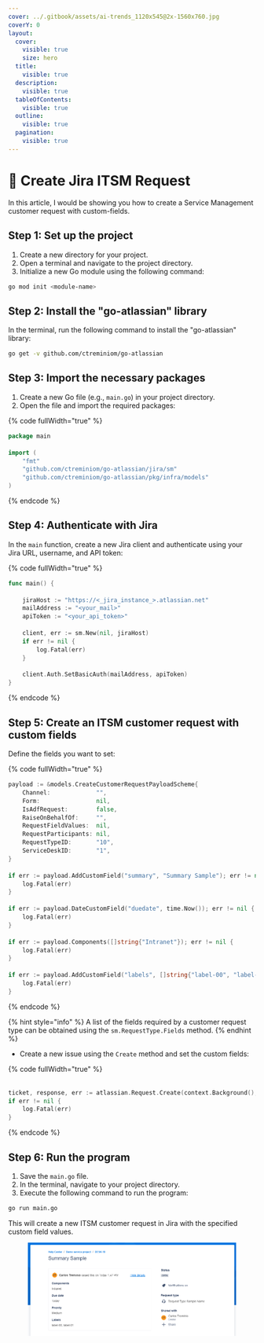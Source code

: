```yaml
---
cover: ../.gitbook/assets/ai-trends_1120x545@2x-1560x760.jpg
coverY: 0
layout:
  cover:
    visible: true
    size: hero
  title:
    visible: true
  description:
    visible: true
  tableOfContents:
    visible: true
  outline:
    visible: true
  pagination:
    visible: true
---
```


# 🚮 Create Jira ITSM Request

In this article, I would be showing you how to create a Service Management customer request with custom-fields.

## Step 1: Set up the project

1. Create a new directory for your project.
2. Open a terminal and navigate to the project directory.
3. Initialize a new Go module using the following command:

```bash
go mod init <module-name>
```

## Step 2: Install the "go-atlassian" library

In the terminal, run the following command to install the "go-atlassian" library:

```bash
go get -v github.com/ctreminiom/go-atlassian
```

## Step 3: Import the necessary packages

1. Create a new Go file (e.g., `main.go`) in your project directory.
2. Open the file and import the required packages:

{% code fullWidth="true" %}
```go
package main

import (
	"fmt"
	"github.com/ctreminiom/go-atlassian/jira/sm"
	"github.com/ctreminiom/go-atlassian/pkg/infra/models"
)
```
{% endcode %}

## Step 4: Authenticate with Jira

In the `main` function, create a new Jira client and authenticate using your Jira URL, username, and API token:

{% code fullWidth="true" %}
```go
func main() {

	jiraHost := "https://<_jira_instance_>.atlassian.net"
	mailAddress := "<your_mail>"
	apiToken := "<your_api_token>"

	client, err := sm.New(nil, jiraHost)
	if err != nil {
		log.Fatal(err)
	}

	client.Auth.SetBasicAuth(mailAddress, apiToken)
}
```
{% endcode %}

## Step 5: Create an ITSM customer request with custom fields

Define the fields you want to set:

{% code fullWidth="true" %}
```go
payload := &models.CreateCustomerRequestPayloadScheme{
	Channel:             "",
	Form:                nil,
	IsAdfRequest:        false,
	RaiseOnBehalfOf:     "",
	RequestFieldValues:  nil,
	RequestParticipants: nil,
	RequestTypeID:       "10",
	ServiceDeskID:       "1",
}

if err := payload.AddCustomField("summary", "Summary Sample"); err != nil {
	log.Fatal(err)
}

if err := payload.DateCustomField("duedate", time.Now()); err != nil {
	log.Fatal(err)
}

if err := payload.Components([]string{"Intranet"}); err != nil {
	log.Fatal(err)
}

if err := payload.AddCustomField("labels", []string{"label-00", "label-01"}); err != nil {
	log.Fatal(err)
}
```
{% endcode %}

{% hint style="info" %}
A list of the fields required by a customer request type can be obtained using the `sm.RequestType.Fields` method.
{% endhint %}

* Create a new issue using the `Create` method and set the custom fields:

{% code fullWidth="true" %}
```go

ticket, response, err := atlassian.Request.Create(context.Background(), payload, form)
if err != nil {
	log.Fatal(err)
}
```
{% endcode %}

## Step 6: Run the program

1. Save the `main.go` file.
2. In the terminal, navigate to your project directory.
3. Execute the following command to run the program:

```bash
go run main.go
```

This will create a new ITSM customer request in Jira with the specified custom field values.

<figure><img src="../.gitbook/assets/image (3) (1).png" alt=""><figcaption></figcaption></figure>
